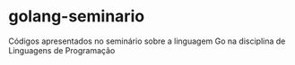 # golang-seminario
Códigos apresentados no seminário sobre a linguagem Go na disciplina de Linguagens de Programação 

